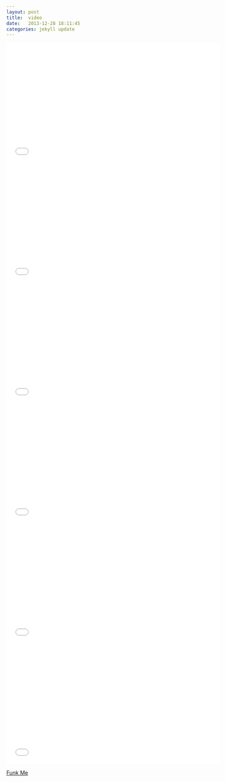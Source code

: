 ```yaml
---
layout: post
title:  video
date:   2013-12-28 18:11:45
categories: jekyll update
---
```

<iframe width="560" height="315" src="//www.youtube.com/embed/-ubqKYX_A6s" frameborder="0" allowfullscreen></iframe>

 
<iframe width="560" height="315" src="//www.youtube.com/embed/eNHUnEzxhdk" frameborder="0" allowfullscreen></iframe>

 
<iframe width="560" height="315" src="//www.youtube.com/embed/4Dw9mwG4xis" frameborder="0" allowfullscreen></iframe>


<iframe width="560" height="315" src="//www.youtube.com/embed/yWCLABhaL0A" frameborder="0" allowfullscreen></iframe>


<iframe width="560" height="315" src="//www.youtube.com/embed/3Yhrj0-jxP8" frameborder="0" allowfullscreen></iframe>


<iframe width="560" height="315" src="//www.youtube.com/embed/jqiZKo55bys" frameborder="0" allowfullscreen></iframe>


[Funk Me](http://www.tvp.pl/rzeszow/kultura/stacja-rzeszow-glowny/wideo/1010/12673408)



